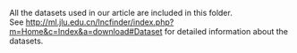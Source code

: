 All the datasets used in our article are included in this folder.  
See http://ml.jlu.edu.cn/lncfinder/index.php?m=Home&c=Index&a=download#Dataset for detailed information about the datasets.
